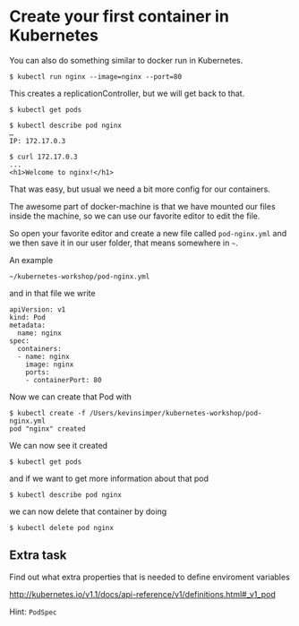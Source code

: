 # Create your first container in Kubernetes

You can also do something similar to docker run in Kubernetes.

```
$ kubectl run nginx --image=nginx --port=80
```
This creates a replicationController, but we will get back to that.

```
$ kubectl get pods
```

```
$ kubectl describe pod nginx
…
IP: 172.17.0.3
```

```
$ curl 172.17.0.3
...
<h1>Welcome to nginx!</h1>
```

That was easy, but usual we need a bit more config for our containers.

The awesome part of docker-machine is that we have mounted our files inside
the machine, so we can use our favorite editor to edit the file.

So open your favorite editor and create a new file called `pod-nginx.yml`
and we then save it in our user folder, that means somewhere in `~`.

An example
```
~/kubernetes-workshop/pod-nginx.yml
```

and in that file we write

```
apiVersion: v1
kind: Pod
metadata:
  name: nginx
spec:
  containers:
  - name: nginx
    image: nginx
    ports:
    - containerPort: 80
```

Now we can create that Pod with

```
$ kubectl create -f /Users/kevinsimper/kubernetes-workshop/pod-nginx.yml
pod "nginx" created
```

We can now see it created

```
$ kubectl get pods
```

and if we want to get more information about that pod

```
$ kubectl describe pod nginx
```

we can now delete that container by doing

```
$ kubectl delete pod nginx
```

## Extra task

Find out what extra properties that is needed to define enviroment variables

http://kubernetes.io/v1.1/docs/api-reference/v1/definitions.html#_v1_pod

Hint: `PodSpec`

